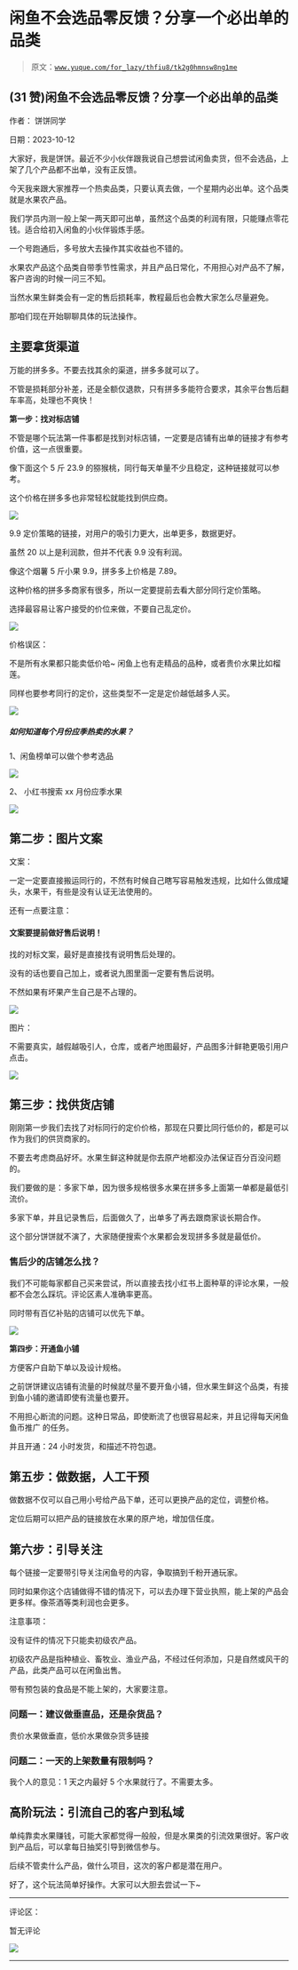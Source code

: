 # 闲鱼不会选品零反馈？分享一个必出单的品类

> 原文：[`www.yuque.com/for_lazy/thfiu8/tk2g0hmnsw8ng1me`](https://www.yuque.com/for_lazy/thfiu8/tk2g0hmnsw8ng1me)

## (31 赞)闲鱼不会选品零反馈？分享一个必出单的品类

作者： 饼饼同学

日期：2023-10-12

大家好，我是饼饼。最近不少小伙伴跟我说自己想尝试闲鱼卖货，但不会选品，上架了几个产品都不出单，没有正反馈。

今天我来跟大家推荐一个热卖品类，只要认真去做，一个星期内必出单。这个品类就是水果农产品。

我们学员内测一般上架一两天即可出单，虽然这个品类的利润有限，只能赚点零花钱。适合给初入闲鱼的小伙伴锻炼手感。

一个号跑通后，多号放大去操作其实收益也不错的。

水果农产品这个品类自带季节性需求，并且产品日常化，不用担心对产品不了解，客户咨询的时候一问三不知。

当然水果生鲜类会有一定的售后损耗率，教程最后也会教大家怎么尽量避免。

那咱们现在开始聊聊具体的玩法操作。

## **主要拿货渠道**

万能的拼多多。不要去找其余的渠道，拼多多就可以了。

不管是损耗部分补差，还是全额仅退款，只有拼多多能符合要求，其余平台售后翻车率高，处理也不爽快！

**第一步：找对标店铺**

不管是哪个玩法第一件事都是找到对标店铺，一定要是店铺有出单的链接才有参考价值，这一点很重要。

像下面这个 5 斤 23.9 的猕猴桃，同行每天单量不少且稳定，这种链接就可以参考。

这个价格在拼多多也非常轻松就能找到供应商。

![](img/121d226fe987e69091eeb7d2918b4562.png)

9.9 定价策略的链接，对用户的吸引力更大，出单更多，数据更好。

虽然 20 以上是利润款，但并不代表 9.9 没有利润。

像这个烟薯 5 斤小果 9.9，拼多多上价格是 7.89。

这种价格的拼多多商家有很多，所以一定要提前去看大部分同行定价策略。

选择最容易让客户接受的价位来做，不要自己乱定价。

![](img/ab1383517d5b2293a00ac82f3ab6b3da.png)

价格误区：

不是所有水果都只能卖低价哈~ 闲鱼上也有走精品的品种，或者贵价水果比如榴莲。

同样也要参考同行的定价，这些类型不一定是定价越低越多人买。

![](img/131483ec76de762585fcc9e46390cff5.png)

##### **如何知道每个月份应季热卖的水果？**

1、闲鱼榜单可以做个参考选品

![](img/a50c3dd147915a013aba5756ef8b686c.png)

2、 小红书搜索 xx 月份应季水果

![](img/17cd6b557a1d0d890b86cfd46617f1a9.png)

## **第二步：图片文案**

文案：

一定一定要直接搬运同行的，不然有时候自己瞎写容易触发违规，比如什么做成罐头，水果干，有些是没有认证无法使用的。

还有一点要注意：

#### 文案要提前做好售后说明！

找的对标文案，最好是直接找有说明售后处理的。

没有的话也要自己加上，或者说九图里面一定要有售后说明。

不然如果有坏果产生自己是不占理的。

![](img/2ce96abf64e9cf326ffa75b7d1d803a7.png)

图片：

不需要真实，越假越吸引人，仓库，或者产地图最好，产品图多汁鲜艳更吸引用户点击。

![](img/996b5ade76dfc8932be1ccec97078b70.png)

## **第三步：找供货店铺**

刚刚第一步我们去找了对标同行的定价价格，那现在只要比同行低价的，都是可以作为我们的供货商家的。

不要去考虑商品好坏。水果生鲜这种就是你去原产地都没办法保证百分百没问题的。

我们要做的是：多家下单，因为很多规格很多水果在拼多多上面第一单都是最低引流价。

多家下单，并且记录售后，后面做久了，出单多了再去跟商家谈长期合作。

这个部分饼饼就不演了，大家随便搜索个水果都会发现拼多多就是最低价。

### **售后少的店铺怎么找？**

我们不可能每家都自己买来尝试，所以直接去找小红书上面种草的评论水果，一般都不会怎么踩坑。评论区素人准确率更高。

同时带有百亿补贴的店铺可以优先下单。

![](img/2b51c97874a7eb514805be144aa7b36f.png)

**第四步：开通鱼小铺**

方便客户自助下单以及设计规格。

之前饼饼建议店铺有流量的时候就尽量不要开鱼小铺，但水果生鲜这个品类，有接到鱼小铺的邀请即使有流量也要开。

不用担心断流的问题。这种日常品，即使断流了也很容易起来，并且记得每天闲鱼鱼币推广 的任务。

并且开通：24 小时发货，和描述不符包退。

## **第五步：做数据，人工干预**

做数据不仅可以自己用小号给产品下单，还可以更换产品的定位，调整价格。

定位后期可以把产品的链接放在水果的原产地，增加信任度。

## **第六步：引导关注**

每个链接一定要带引导关注闲鱼号的内容，争取搞到千粉开通玩家。

同时如果你这个店铺做得不错的情况下，可以去办理下营业执照，能上架的产品会更多样。像茶酒等类利润也会更多。

注意事项：

没有证件的情况下只能卖初级农产品。

初级农产品是指种植业、畜牧业、渔业产品，不经过任何添加，只是自然或风干的产品，此类产品可以在闲鱼出售。

带有预包装的食品是不能上架的，大家要注意。

### **问题一：建议做垂直品，还是杂货品？**

贵价水果做垂直，低价水果做杂货多链接

### **问题二：一天的上架数量有限制吗？**

我个人的意见：1 天之内最好 5 个水果就行了。不需要太多。

## **高阶玩法：引流自己的客户到私域**

单纯靠卖水果赚钱，可能大家都觉得一般般，但是水果类的引流效果很好。客户收到产品后，可以拿每日抽奖引导到微信参与。

后续不管卖什么产品，做什么项目，这次的客户都是潜在用户。

好了，这个玩法简单好操作。大家可以大胆去尝试一下~

* * *

评论区：

暂无评论

![](img/1c37d505930596d12a88ab23e11aa07a.png)

* * *